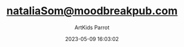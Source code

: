 ---
index: 7550
title: "nataliaSom@moodbreakpub.com"
subtitle: ""
author: "ArtKids Parrot"
date: "2023-05-09 16:03:02"
excerpt: ""
content: "nataliaSom@moodbreakpub.com
NataliaSom"
status: "publish"
comment_status: "closed"
nav_label: "nataliasom-moodbreakpub-com"
modified: "2023-05-09 16:03:02"
parent: 0
type: "flamingo_contact"
comment_count: 0
categories: []
tags: []
---